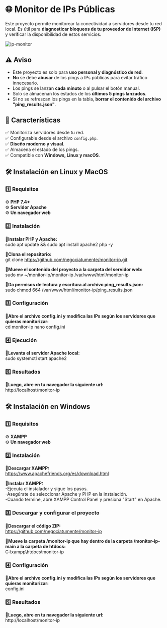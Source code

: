 # 🌐 Monitor de IPs Públicas  
Este proyecto permite monitorear la conectividad a servidores desde tu red local. Es útil para **diagnosticar bloqueos de tu proveedor de Internet (ISP)** y verificar la disponibilidad de estos servicios.  

![ip-monitor](https://github.com/user-attachments/assets/fcab05ae-e28f-4916-a62c-6f8e94bcf189)

## ⚠️ Aviso  
- Este proyecto es solo para **uso personal y diagnóstico de red**.  
- **No** se debe **abusar** de los pings a IPs públicas para evitar tráfico innecesario.
- Los pings se lanzan **cada minuto** o al pulsar el botón manual.
- Solo se almacenan los estados de los **últimos 5 pings lanzados**.
- Si no se refrescan los pings en la tabla, **borrar el contenido del archivo "ping_results.json"**.
  
## 🚀 Características  
✅ Monitoriza servidores desde tu red.  
✅ Configurable desde el archivo `config.php`.  
✅ **Diseño moderno y visual**.  
✅ Almacena el estado de los pings.  
✅ Compatible con **Windows, Linux y macOS**.  

## 🛠️ Instalación en Linux y MacOS  

### 1️⃣ Requisitos  
⚙️ **PHP 7.4+**  
⚙️ **Servidor Apache**  
⚙️ **Un navegador web**    

### 2️⃣ Instalación  
**🔹Instalar PHP y Apache:**  
sudo apt update && sudo apt install apache2 php -y

**🔹Clona el repositorio:**  
git clone https://github.com/negociatumente/monitor-ip.git

**🔹Mueve el contenido del proyecto a la carpeta del servidor web:**  
sudo mv ~/monitor-ip/monitor-ip /var/www/html/monitor-ip

**🔹Da permisos de lectura y escritura al archivo ping_results.json:**  
sudo chmod 664 /var/www/html/monitor-ip/ping_results.json

### 3️⃣ Configuración
**🔹Abre el archivo config.ini y modifica las IPs según los servidores que quieras monitorizar:**  
cd monitor-ip
nano config.ini

### 4️⃣ Ejecución
**🔹Levanta el servidor Apache local:**  
sudo systemctl start apache2

### 5️⃣ Resultados
**🔹Luego, abre en tu navegador la siguiente url:**    
http://localhost/monitor-ip

## 🛠️ Instalación en Windows  

### 1️⃣ Requisitos  
⚙️ **XAMPP**  
⚙️ **Un navegador web**    

### 2️⃣ Instalación  
**🔹Descargar XAMPP:**  
https://www.apachefriends.org/es/download.html  

**🔹Instalar XAMPP:**  
-Ejecuta el instalador y sigue los pasos.  
-Asegúrate de seleccionar Apache y PHP en la instalación.  
-Cuando termine, abre XAMPP Control Panel y presiona "Start" en Apache.  

### 3️⃣ Descargar y configurar el proyecto
**🔹Descargar el código ZIP:**  
https://github.com/negociatumente/monitor-ip

**🔹Mueve la carpeta /monitor-ip que hay dentro de la carpeta /monitor-ip-main a la carpeta de htdocs:**  
C:\xampp\htdocs\monitor-ip

### 4️⃣ Configuración
**🔹Abre el archivo config.ini y modifica las IPs según los servidores que quieras monitorizar:**  
config.ini

### 5️⃣ Resultados
**🔹Luego, abre en tu navegador la siguiente url:**    
http://localhost/monitor-ip
